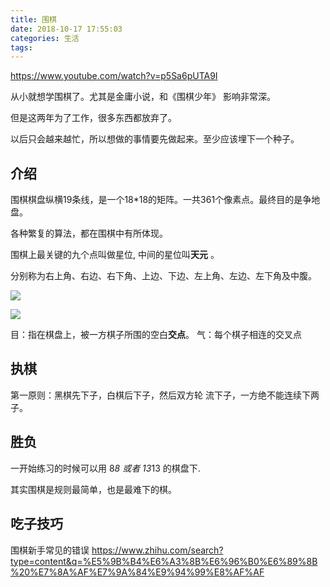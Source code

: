 ```yaml
---
title: 围棋
date: 2018-10-17 17:55:03
categories: 生活
tags:
---
```

https://www.youtube.com/watch?v=p5Sa6pUTA9I

从小就想学围棋了。尤其是金庸小说，和《围棋少年》 影响非常深。

但是这两年为了工作，很多东西都放弃了。

以后只会越来越忙，所以想做的事情要先做起来。至少应该埋下一个种子。

## 介绍
围棋棋盘纵横19条线，是一个18*18的矩阵。一共361个像素点。最终目的是争地盘。

各种繁复的算法，都在围棋中有所体现。

围棋上最关键的九个点叫做星位, 中间的星位叫**天元** 。

分别称为右上角、右边、右下角、上边、下边、左上角、左边、左下角及中腹。

![](https://pic4.zhimg.com/80/v2-79c30a90b5d413e4aad69c8bfdaa1f8a_hd.jpg)

![](https://pic3.zhimg.com/80/v2-f852ad5a179f0e3d6760f177511d330f_hd.jpg)

目：指在棋盘上，被一方棋子所围的空白**交点**。
气：每个棋子相连的交叉点

## 执棋

第一原则：黑棋先下子，白棋后下子，然后双方轮 流下子，一方绝不能连续下两子。

## 胜负
一开始练习的时候可以用 8*8 或者 13*13 的棋盘下.

其实围棋是规则最简单，也是最难下的棋。

## 吃子技巧


围棋新手常见的错误
https://www.zhihu.com/search?type=content&q=%E5%9B%B4%E6%A3%8B%E6%96%B0%E6%89%8B%20%E7%8A%AF%E7%9A%84%E9%94%99%E8%AF%AF
